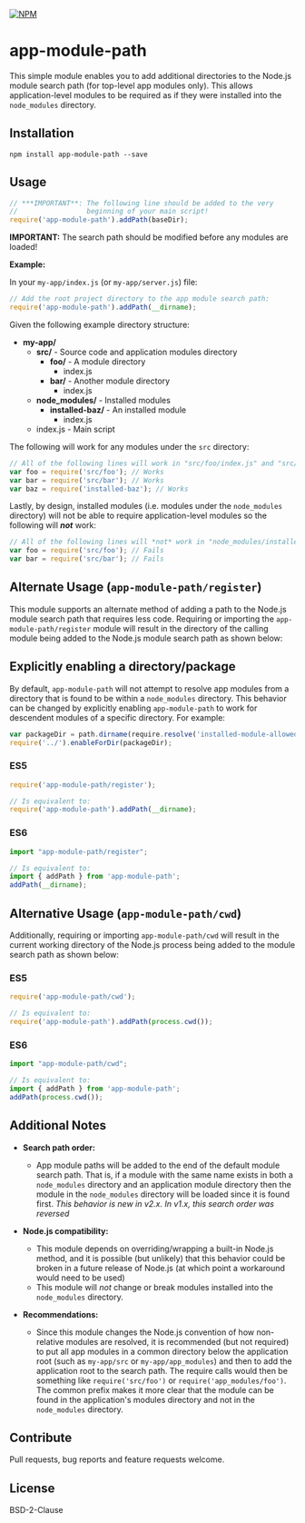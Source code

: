 [![NPM](https://nodei.co/npm/app-module-path.png?downloads=true)](https://nodei.co/npm/app-module-path/)

app-module-path
=====================

This simple module enables you to add additional directories to the Node.js module search path (for top-level app modules only). This allows application-level modules to be required as if they were installed into the `node_modules` directory.

## Installation

`npm install app-module-path --save`

## Usage
```javascript
// ***IMPORTANT**: The following line should be added to the very
//                 beginning of your main script!
require('app-module-path').addPath(baseDir);
```

__IMPORTANT:__
The search path should be modified before any modules are loaded!

__Example:__

In your `my-app/index.js` (or `my-app/server.js`) file:
```javascript
// Add the root project directory to the app module search path:
require('app-module-path').addPath(__dirname);
```

Given the following example directory structure:

- **my-app/**
    - **src/** - Source code and application modules directory
        - **foo/** - A module directory
            - index.js
        - **bar/** - Another module directory
            - index.js
    - **node_modules/** - Installed modules
        - **installed-baz/** - An installed module
            - index.js
    - index.js - Main script

The following will work for any modules under the `src` directory:
```javascript
// All of the following lines will work in "src/foo/index.js" and "src/bar/index.js":
var foo = require('src/foo'); // Works
var bar = require('src/bar'); // Works
var baz = require('installed-baz'); // Works
```

Lastly, by design, installed modules (i.e. modules under the `node_modules` directory) will not be able to require application-level modules so the following will ___not___ work:

```javascript
// All of the following lines will *not* work in "node_modules/installed-baz/index.js"!
var foo = require('src/foo'); // Fails
var bar = require('src/bar'); // Fails
```

## Alternate Usage (`app-module-path/register`)

This module supports an alternate method of adding a path to the Node.js module search path that requires less code. Requiring or importing the `app-module-path/register` module will result in the directory of the calling module being added to the Node.js module search path as shown below:

## Explicitly enabling a directory/package

By default, `app-module-path` will not attempt to resolve app modules from a directory that is found to be within a `node_modules` directory. This behavior can be changed by explicitly enabling `app-module-path` to work for descendent modules of a specific directory. For example:

```javascript
var packageDir = path.dirname(require.resolve('installed-module-allowed'));
require('../').enableForDir(packageDir);
```


### ES5

```javascript
require('app-module-path/register');

// Is equivalent to:
require('app-module-path').addPath(__dirname);
```

### ES6

```javascript
import "app-module-path/register";

// Is equivalent to:
import { addPath } from 'app-module-path';
addPath(__dirname);
```

## Alternative Usage (`app-module-path/cwd`)

Additionally, requiring or importing `app-module-path/cwd` will result in the current working directory of the Node.js process being added to the module search path as shown below:

### ES5

```javascript
require('app-module-path/cwd');

// Is equivalent to:
require('app-module-path').addPath(process.cwd());
```

### ES6

```javascript
import "app-module-path/cwd";

// Is equivalent to:
import { addPath } from 'app-module-path';
addPath(process.cwd());
```

## Additional Notes

* __Search path order:__
    * App module paths will be added to the end of the default module search path. That is, if a module with the same name exists in both a `node_modules` directory and an application module directory then the module in the `node_modules` directory will be loaded since it is found first.
    *This behavior is new in v2.x. In v1.x, this search order was reversed*

* __Node.js compatibility:__
    * This module depends on overriding/wrapping a built-in Node.js method, and it is possible (but unlikely) that this behavior could be broken in a future release of Node.js (at which point a workaround would need to be used)
    * This module will _not_ change or break modules installed into the `node_modules` directory.
* __Recommendations:__
    * Since this module changes the Node.js convention of how non-relative modules are resolved, it is recommended (but not required) to put all app modules in a common directory below the application root (such as `my-app/src` or `my-app/app_modules`) and then to add the application root to the search path. The require calls would then be something like `require('src/foo')` or `require('app_modules/foo')`. The common prefix makes it more clear that the module can be found in the application's modules directory and not in the `node_modules` directory.


## Contribute
Pull requests, bug reports and feature requests welcome.

## License

BSD-2-Clause
